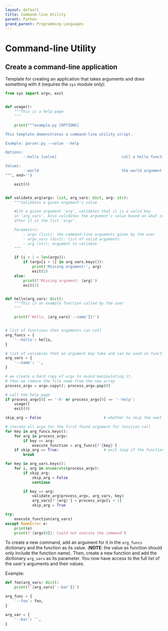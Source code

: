 ```yaml
---
layout: default
title: Command-line Utility
parent: Python
grand_parent: Programming Languages
---
```


# Command-line Utility

## Create a command-line application
Template for creating an application that takes arguments and does something with it (requires the `sys` module only):

```python
from sys import argv, exit


def usage():
    """This is a help page
    """

    print("""example.py [OPTIONS]

This template demonstrates a command-line utility script.

Example: parser.py --value --help

Options:
        --hello [value]                             call a hello function

Values:
        --world                                     the world argument
""", end='')

    exit(0)


def validate_arg(argv: list, arg_vars: dict, arg: str):
    """Validates a given argument's value

    With a given argument 'arg', validates that it is a valid key
    in 'arg_vars'. Also validates the argument's value based on what comes
    after it in the list 'argv'.

    Parameters:
        - argv (list): the command-line arguments given by the user
        - argv_vars (dict): list of valid arguments
        - arg (str): argument to validate
    """

    if (i + 1 < len(argv)):
        if (argv[i + 1] in arg_vars.keys()):
            print('Missing argument:', arg)
            exit(2)
    else:
        print(f'Missing argument: {arg}')
        exit(2)


def hello(arg_vars: dict):
    """This is an example function called by the user
    """

    print(f'Hello, {arg_vars['--name']}!')


# list of functions that arguments can call
arg_funcs = {
    '--hello': hello,
}

# list of variables that an argument may take and can be used in functions
arg_vars = {
    '--name': '',
}

# we create a hard copy of argv to avoid manipulating it,
# then we remove the file name from the new array
process_argv = argv.copy(); process_argv.pop(0)

# call the help page
if process_argv[0] == '-h' or process_argv[0] == '--help':
    usage()
    exit(0)

skip_arg = False                            # whether to skip the next argument

# iterate all argv for the first found argument for function call
for key in arg_funcs.keys():
    for arg in process_argv:
        if key == arg:
            execute_function = arg_funcs[f'{key}']
    if skip_arg == True:                    # exit loop if the function was found
        break

for key in arg_vars.keys():
    for i, arg in enumerate(process_argv):
        if skip_arg:
            skip_arg = False
            continue

        if key == arg:
            validate_arg(process_argv, arg_vars, key)
            arg_vars[f'{arg}'] = process_argv[i + 1]
            skip_arg = True

try:
    execute_function(arg_vars)
except NameError e:
    print(e)
    print(f'{argv[0]}: Could not execute the command')
```

To create a new command, add an argument for it in the `arg_funcs` dictionary and the function as its value. (**NOTE**: the value as function should only include the function name). Then, create a new function and add the dictionary `arg_vars` as its parameter. You now have access to the full list of the user's arguments and their values.

Example:
```python
def foo(arg_vars: dict):
    print(f'{arg_vars['--bar']}')

arg_func = {
    '--foo': foo,
}

arg_var = {
    '--bar': '',
}
```
